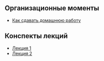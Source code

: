 ## Организационные моменты

- [Как сдавать домашнюю работу](https://github.com/Geekbrains-Frontend-Level-2/lectures/blob/master/homework.md)

## Конспекты лекций
- [Лекция 1](https://github.com/Geekbrains-Frontend-Level-2/lectures/blob/master/lecture1.md)
- [Лекция 2](https://github.com/Geekbrains-Frontend-Level-2/lectures/blob/master/lecture2.md)
